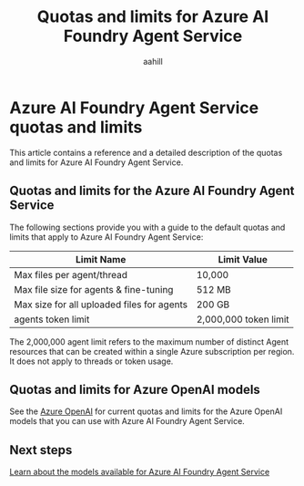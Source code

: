 ﻿---
title: Quotas and limits for Azure AI Foundry Agent Service
titleSuffix: Azure AI Foundry
description: Learn about the quotas and limits for when you use Azure AI Foundry Agent Service.
manager: nitinme
author: aahill
ms.author: aahi
ms.service: azure-ai-agent-service
ms.topic: conceptual
ms.date: 05/29/2025
ms.custom: azure-ai-agents
---

# Azure AI Foundry Agent Service quotas and limits

This article contains a reference and a detailed description of the quotas and limits for Azure AI Foundry Agent Service.

## Quotas and limits for the Azure AI Foundry Agent Service

The following sections provide you with a guide to the default quotas and limits that apply to Azure AI Foundry Agent Service:

| Limit Name | Limit Value |
|--|--|
| Max files per agent/thread | 10,000 |
| Max file size for agents & fine-tuning | 512 MB |
| Max size for all uploaded files for agents |200 GB |  
| agents token limit | 2,000,000 token limit |

The 2,000,000 agent limit refers to the maximum number of distinct Agent resources that can be created within a single Azure subscription per region. It does not apply to threads or token usage.

## Quotas and limits for Azure OpenAI models

See the [Azure OpenAI](../openai/quotas-limits.md) for current quotas and limits for the Azure OpenAI models that you can use with Azure AI Foundry Agent Service. 

## Next steps

[Learn about the models available for Azure AI Foundry Agent Service](concepts\model-region-support.md)
